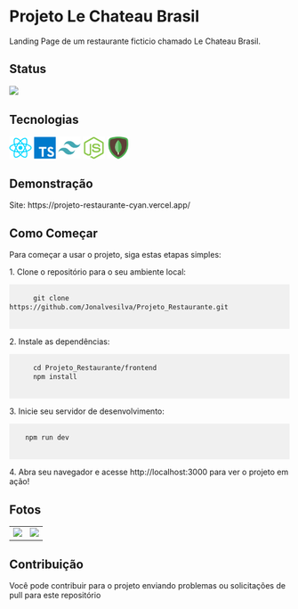 <h1>Projeto Le Chateau Brasil</h1>
<p>Landing Page de um restaurante ficticio chamado Le Chateau Brasil.</p>
<h2>Status</h2>
<img src="https://img.shields.io/badge/Finalizado-28a745"/>
<h2>Tecnologias</h2>
<p>
  <img src="https://github.com/Jonalvesilva/Jonalvesilva/blob/main/react.png" alt="react" heigth=40 width=40/>
  <img src="https://github.com/Jonalvesilva/Jonalvesilva/blob/main/typescript.png" alt="typescript" heigth=40 width=40/>
  <img src="https://github.com/Jonalvesilva/Jonalvesilva/blob/main/tailwind.png" alt="tailwind" heigth=40 width=40/>
  <img src="https://github.com/Jonalvesilva/Jonalvesilva/blob/main/node.png" alt="tailwind" heigth=40 width=40/>
  <img src="https://github.com/Jonalvesilva/Jonalvesilva/blob/main/mongo.png" alt="tailwind" heigth=40 width=40/>
</p>
<h2>Demonstração</h2>
<p>Site: https://projeto-restaurante-cyan.vercel.app/</p>
<h2>Como Começar</h2>
<p>Para começar a usar o projeto, siga estas etapas simples:</p>
<p>1. Clone o repositório para o seu ambiente local:</p>
<div style="background-color:#f0f0f0;">
  <pre>
    <code>
      git clone https://github.com/Jonalvesilva/Projeto_Restaurante.git
    </code>
  </pre>
</div>
<p>2. Instale as dependências:</p>
<div style="background-color:#f0f0f0;">
  <pre>
    <code>
      cd Projeto_Restaurante/frontend
      npm install
    </code>
  </pre>
</div>
<p>3. Inicie seu servidor de desenvolvimento:</p>
<div style="background-color:#f0f0f0;">
  <pre>
    <code>
    npm run dev
    </code>
  </pre>
</div>
<p>4. Abra seu navegador e acesse http://localhost:3000 para ver o projeto em ação!</p>
<h2>Fotos</h2>
<table>
  <tr>
    <td><img src="https://media.licdn.com/dms/image/D4D2DAQFgo6Tj7lWJMQ/profile-treasury-image-shrink_800_800/0/1707255524304?e=1714568400&v=beta&t=3AptjDr4Beam3E95Qeu8Axdm7mstN9aKyzS6Xa9AsWE" 
          width=400/></td>
    <td> <img src="https://media.licdn.com/dms/image/D4D2DAQF4-g7sNregHw/profile-treasury-image-shrink_800_800/0/1707255581209?e=1714568400&v=beta&t=qrUoh-QLI5nyF27cnETbmfl_nENZhk7XwUWXqhD2BOg" 
           width=420/></td>
  </tr>
</table>
<h2>Contribuição</h2>
<p>Você pode contribuir para o projeto enviando problemas ou solicitações de pull para este repositório</p>

